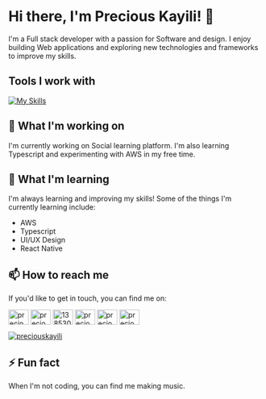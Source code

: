 # Hi there, I'm Precious Kayili! 👋
I'm a Full stack developer with a passion for Software and design. I enjoy building Web applications and exploring new technologies and frameworks to improve my skills.

## Tools I work with
[![My Skills](https://skillicons.dev/icons?i=js,ts,php,nodejs,react,mongodb,express,vscode)](https://skillicons.dev)

## 🔭 What I'm working on
I'm currently working on Social learning platform. I'm also learning Typescript and experimenting with AWS in my free time.

## 🌱 What I'm learning
I'm always learning and improving my skills! Some of the things I'm currently learning include:

- AWS
- Typescript
- UI/UX Design
- React Native

## 📫 How to reach me
If you'd like to get in touch, you can find me on:
<p align="left">
<a href="https://twitter.com/preciouskayili" target="blank"><img align="center" src="https://raw.githubusercontent.com/rahuldkjain/github-profile-readme-generator/master/src/images/icons/Social/twitter.svg" alt="preciouskayili" height="30" width="40" /></a>
<a href="https://linkedin.com/in/precious-solomon-kayili" target="blank"><img align="center" src="https://raw.githubusercontent.com/rahuldkjain/github-profile-readme-generator/master/src/images/icons/Social/linked-in-alt.svg" alt="precious-solomon-kayili" height="30" width="40" /></a>
<a href="https://stackoverflow.com/users/13853007" target="blank"><img align="center" src="https://raw.githubusercontent.com/rahuldkjain/github-profile-readme-generator/master/src/images/icons/Social/stack-overflow.svg" alt="13853007" height="30" width="40" /></a>
<a href="https://fb.com/precious.solomonkayili" target="blank"><img align="center" src="https://raw.githubusercontent.com/rahuldkjain/github-profile-readme-generator/master/src/images/icons/Social/facebook.svg" alt="precious.solomonkayili" height="30" width="40" /></a>
<a href="https://instagram.com/preciouskayili" target="blank"><img align="center" src="https://raw.githubusercontent.com/rahuldkjain/github-profile-readme-generator/master/src/images/icons/Social/instagram.svg" alt="preciouskayili" height="30" width="40" /></a>
<a href="https://www.youtube.com/c/precious solomon" target="blank"><img align="center" src="https://raw.githubusercontent.com/rahuldkjain/github-profile-readme-generator/master/src/images/icons/Social/youtube.svg" alt="precious solomon" height="30" width="40" /></a>
</p>
<p align="left"> <a href="https://twitter.com/preciouskayili" target="blank"><img src="https://img.shields.io/twitter/follow/preciouskayili?logo=twitter&style=for-the-badge" alt="preciouskayili" /></a> </p>

## ⚡ Fun fact
When I'm not coding, you can find me making music.
